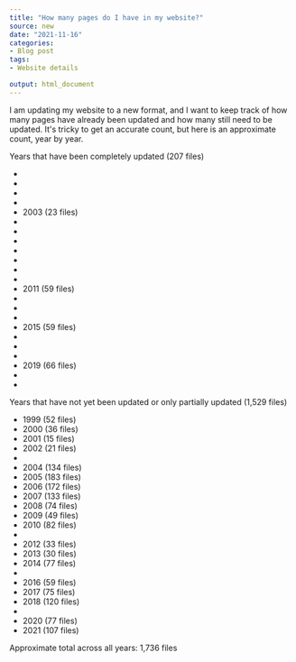 ```yaml
---
title: "How many pages do I have in my website?"
source: new
date: "2021-11-16"
categories:
- Blog post
tags:
- Website details

output: html_document
---
```


I am updating my website to a new format, and I want to keep track of how many pages have already been updated and how many still need to be updated. It's tricky to get an accurate count, but here is an approximate count, year by year.

<!--more-->

Years that have been completely updated (207 files)

+ 
+ 
+ 
+ 
+ 2003 (23 files)
+ 
+ 
+ 
+ 
+ 
+ 
+ 
+ 2011 (59 files)
+ 
+ 
+ 
+ 2015 (59 files)
+ 
+ 
+ 
+ 2019 (66 files)
+ 
+ 

Years that have not yet been updated or only partially updated (1,529 files)

+ 1999 (52 files)
+ 2000 (36 files)
+ 2001 (15 files)
+ 2002 (21 files)
+
+ 2004 (134 files)
+ 2005 (183 files)
+ 2006 (172 files)
+ 2007 (133 files)
+ 2008 (74 files)
+ 2009 (49 files)
+ 2010 (82 files)
+
+ 2012 (33 files)
+ 2013 (30 files)
+ 2014 (77 files)
+
+ 2016 (59 files)
+ 2017 (75 files)
+ 2018 (120 files)
+
+ 2020 (77 files)
+ 2021 (107 files)

Approximate total across all years: 1,736 files
